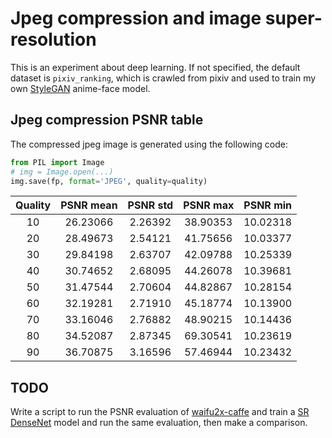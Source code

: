 # Jpeg compression and image super-resolution

This is an experiment about deep learning. If not specified, the default dataset is `pixiv_ranking`, which is crawled from pixiv and used to train my own [StyleGAN](https://github.com/nvlabs/stylegan) anime-face model.

## Jpeg compression PSNR table

The compressed jpeg image is generated using the following code:

```python
from PIL import Image
# img = Image.open(...)
img.save(fp, format='JPEG', quality=quality)
```

|Quality|PSNR mean|PSNR std|PSNR max|PSNR min|
|:--:|:--:|:--:|:--:|:--:|
|10|26.23066|2.26392|38.90353|10.02318|
|20|28.49673|2.54121|41.75656|10.03377|
|30|29.84198|2.63707|42.09788|10.25339|
|40|30.74652|2.68095|44.26078|10.39681|
|50|31.47544|2.70604|44.82867|10.28154|
|60|32.19281|2.71910|45.18774|10.13900|
|70|33.16046|2.76882|48.90215|10.14436|
|80|34.52087|2.87345|69.30541|10.23619|
|90|36.70875|3.16596|57.46944|10.23432|

## TODO

Write a script to run the PSNR evaluation of [waifu2x-caffe](https://github.com/lltcggie/waifu2x-caffe) and train a [SR DenseNet](https://github.com/kweisamx/TensorFlow-SR-DenseNet) model and run the same evaluation, then make a comparison.
